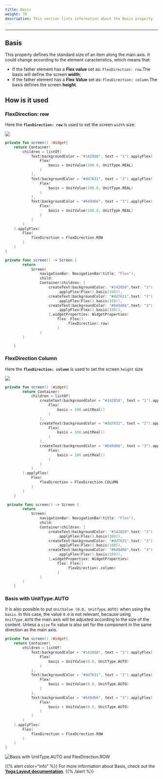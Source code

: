 ```yaml
---
title: Basis
weight: 78
description: This section lists information about the Basis property
---
```


---

## Basis

This property defines the standard size of an item along the main axis. It could change according to the element caracteristics, which means that:

* If the father element has a **Flex value** set as: `FlexDirection: row`.The basis will define the screen **width**;
* If the father element has a **Flex Value** set as: `FlexDirection: column`.The basis defines the screen **height**.

## How is it used 

### FlexDirection: row

Here the **`flexDirection: row`** is used to set the screen `width` size:

![](/docs-beagle/captura-de-tela-2020-06-04-a-s-15.48.12.png)




```kotlin
private fun screen() :Widget{
	return Container(
		children = listOf(
			Text(backgroundColor = "#142850", text = "1").applyFlex(
				Flex(
					basis = UnitValue(100.0, UnitType.REAL)
				)
			),
			Text(backgroundColor = "#dd7631", text = "2").applyFlex(
				Flex(
					basis = UnitValue(100.0, UnitType.REAL)
				)
			),
			Text(backgroundColor = "#649d66", text = "3").applyFlex(
				Flex(
					basis = UnitValue(100.0, UnitType.REAL)
				)
			)
		)
	).applyFlex(
		Flex(
			flexDirection = FlexDirection.ROW
		)
	)
}
```




```swift
private func screen() -> Screen {
        return
            Screen(
                navigationBar: NavigationBar(title: "Flex"),
                child:
                Container(children: [
                    createText(backgroundColor: "#142850",text: "1")
                        .applyFlex(Flex().basis(100)),
                    createText(backgroundColor: "#dd7631",text: "2")
                        .applyFlex(Flex().basis(100)),
                    createText(backgroundColor: "#649d66",text: "3")
                        .applyFlex(Flex().basis(100)),
                    ],widgetProperties: WidgetProperties(
                        flex: Flex()
                            .flexDirection(.row)
                        )
                )
        )

    }
```





### FlexDirection Column

Here the **`flexDirection: column`** is used to set the screen `height` size

![](/docs-beagle/captura-de-tela-2020-06-04-a-s-16.01.56.png)




```kotlin
private fun screen() :Widget{
        return Container(
            children = listOf(
                createText(backgroundColor = "#142850", text = "1").applyFlex(
                    Flex(
                        basis = 100.unitReal()
                    )
                ),
                createText(backgroundColor = "#dd7631", text = "2").applyFlex(
                    Flex(
                        basis = 100.unitReal()
                    )
                ),
                createText(backgroundColor = "#649d66", text = "3").applyFlex(
                    Flex(
                        basis = 100.unitReal()
                    )
                )
            )
        ).applyFlex(
            Flex(
                flexDirection = FlexDirection.COLUMN
            )
        )
    }
```




```swift
 private func screen() -> Screen {
        return
            Screen(
                navigationBar: NavigationBar(title: "Flex"),
                child:
                Container(children: [
                    createText(backgroundColor: "#142850",text: "1")
                        .applyFlex(Flex().basis(100)),
                    createText(backgroundColor: "#dd7631",text: "2")
                        .applyFlex(Flex().basis(100)),
                    createText(backgroundColor: "#649d66",text: "3")
                        .applyFlex(Flex().basis(100)),
                    ],widgetProperties: WidgetProperties(
                        flex: Flex()
                            .flexDirection(.column)
                        )
                )
        )
    }
```



### Basis with UnitType.AUTO

It is also possible to put `UnitValue (0.0, UnitType.AUTO)` when using the `basis`. In this case, the value `0.0` is not relevant, because using `UnitType.AUTO` the main axis will be adjusted according to the size of the content. Unless a `size` fix value is also set for the component in the same direction as the main axis.




```kotlin
private fun screen() :Widget{
	return Container(
		children = listOf(
			Text(backgroundColor = "#142850", text = "1").applyFlex(
				Flex(
					basis = UnitValue(0.0, UnitType.AUTO)
				)
			),
			Text(backgroundColor = "#dd7631", text = "2").applyFlex(
				Flex(
					basis = UnitValue(0.0, UnitType.AUTO)
				)
			),
			Text(backgroundColor = "#649d66", text = "3").applyFlex(
				Flex(
					basis = UnitValue(0.0, UnitType.AUTO)
				)
			)
		)
	).applyFlex(
		Flex(
			flexDirection = FlexDirection.ROW
		)
	)
}
```




![Basis with UnitType.AUTO and FlexDirection.ROW](/docs-beagle/captura-de-tela-2020-06-04-a-s-15.48.12%20%281%29.png)

{{% alert color="info" %}}
For more information about Basis, check out the [**Yoga Layout documentation**](https://yogalayout.com/docs/flex/).
{{% /alert %}}
